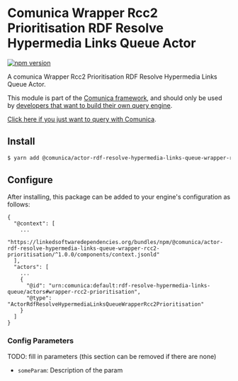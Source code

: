 # Comunica Wrapper Rcc2 Prioritisation RDF Resolve Hypermedia Links Queue Actor

[![npm version](https://badge.fury.io/js/%40comunica%2Factor-rdf-resolve-hypermedia-links-queue-wrapper-rcc2-prioritisation.svg)](https://www.npmjs.com/package/@comunica/actor-rdf-resolve-hypermedia-links-queue-wrapper-rcc2-prioritisation)

A comunica Wrapper Rcc2 Prioritisation RDF Resolve Hypermedia Links Queue Actor.

This module is part of the [Comunica framework](https://github.com/comunica/comunica),
and should only be used by [developers that want to build their own query engine](https://comunica.dev/docs/modify/).

[Click here if you just want to query with Comunica](https://comunica.dev/docs/query/).

## Install

```bash
$ yarn add @comunica/actor-rdf-resolve-hypermedia-links-queue-wrapper-rcc2-prioritisation
```

## Configure

After installing, this package can be added to your engine's configuration as follows:
```text
{
  "@context": [
    ...
    "https://linkedsoftwaredependencies.org/bundles/npm/@comunica/actor-rdf-resolve-hypermedia-links-queue-wrapper-rcc2-prioritisation/^1.0.0/components/context.jsonld"  
  ],
  "actors": [
    ...
    {
      "@id": "urn:comunica:default:rdf-resolve-hypermedia-links-queue/actors#wrapper-rcc2-prioritisation",
      "@type": "ActorRdfResolveHypermediaLinksQueueWrapperRcc2Prioritisation"
    }
  ]
}
```

### Config Parameters

TODO: fill in parameters (this section can be removed if there are none)

* `someParam`: Description of the param
